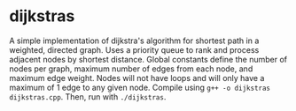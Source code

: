 # dijkstras

A simple implementation of dijkstra's algorithm for shortest path in a weighted, directed graph. Uses a priority queue to rank and process adjacent nodes by shortest distance. Global constants define the number of nodes per graph, maximum number of edges from each node, and maximum edge weight. Nodes will not have loops and will only have a maximum of 1 edge to any given node. Compile using `g++ -o dijkstras dijkstras.cpp`. Then, run with `./dijkstras`.
